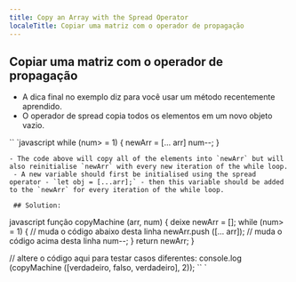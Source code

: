 ```yaml
---
title: Copy an Array with the Spread Operator
localeTitle: Copiar uma matriz com o operador de propagação
---
```

## Copiar uma matriz com o operador de propagação

*   A dica final no exemplo diz para você usar um método recentemente aprendido.
*   O operador de spread copia todos os elementos em um novo objeto vazio.

\`\` \`javascript while (num> = 1) { newArr = \[… arr\] num--; }
```
- The code above will copy all of the elements into `newArr` but will also reinitialise `newArr` with every new iteration of the while loop. 
 - A new variable should first be initialised using the spread operator - `let obj = [...arr];` - then this variable should be added to the `newArr` for every iteration of the while loop. 
 
 ## Solution: 
```

javascript função copyMachine (arr, num) { deixe newArr = \[\]; while (num> = 1) { // muda o código abaixo desta linha newArr.push (\[… arr\]); // muda o código acima desta linha num--; } return newArr; }

// altere o código aqui para testar casos diferentes: console.log (copyMachine (\[verdadeiro, falso, verdadeiro\], 2)); \`\` \`
